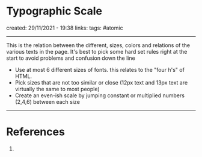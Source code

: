# Typographic Scale
created: 29/11/2021 - 19:38
links:
tags: #atomic

---

This is the relation between the different, sizes, colors and relations of the various texts in the page. It's best to pick some hard set rules right at the start to avoid problems and confusion down the line

- Use at most 6 different sizes of fonts. this relates to the "four h's" of HTML.
- Pick sizes that are not too similar or close (12px text and 13px text are virtually the same to most people)
- Create an even-ish scale by jumping constant or multiplied numbers (2,4,6) between each size

---

# References
1. 